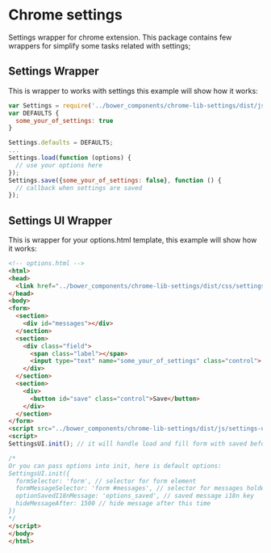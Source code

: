 # Chrome settings

Settings wrapper for chrome extension. This package contains few wrappers for simplify some tasks related with settings;

## Settings Wrapper
This is wrapper to works with settings this example will show how it works:
```javascript
var Settings = require('../bower_components/chrome-lib-settings/dist/js/settings.js').Settings;
var DEFAULTS {
  some_your_of_settings: true
}

Settings.defaults = DEFAULTS;
...
Settings.load(function (options) {
  // use your options here
});
Settings.save({some_your_of_settings: false}, function () {
  // callback when settings are saved
});
```

## Settings UI Wrapper
This is wrapper for your options.html template, this example will show how it works:
```html
<!-- options.html -->
<html>
<head>
  <link href="../bower_components/chrome-lib-settings/dist/css/settings-ui.css" rel="stylesheet">
</head>
<body>
<form>
  <section>
    <div id="messages"></div>
  </section>
  <section>
    <div class="field">
      <span class="label"></span>
      <input type="text" name="some_your_of_settings" class="control">
    </div>
  </section>
  <section>
    <div>
      <button id="save" class="control">Save</button>
    </div>
  </section>
</form>
<script src="../bower_components/chrome-lib-settings/dist/js/settings-ui.js"></script>
<script>
SettingsUI.init(); // it will handle load and fill form with saved before/default settings, also it will handle form submit and save this settings to storage, and show message "Saved" in messages element

/*
Or you can pass options into init, here is default options:
SettingsUI.init({
  formSelector: 'form', // selector for form element
  formMessageSelector: 'form #messages', // selector for messages holder element
  optionSavedI18nMessage: 'options_saved', // saved message i18n key
  hideMessageAfter: 1500 // hide message after this time
})
*/
</script>
</body>
</html>
```
